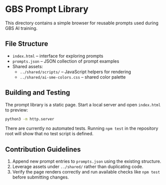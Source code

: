 # GBS Prompt Library

This directory contains a simple browser for reusable prompts used during GBS AI training.

## File Structure
- `index.html` – interface for exploring prompts
- `prompts.json` – JSON collection of prompt examples
- Shared assets:
  - `../shared/scripts/` – JavaScript helpers for rendering
  - `../shared/ai-sme-colors.css` – shared color palette

## Building and Testing
The prompt library is a static page. Start a local server and open `index.html` to preview:

```bash
python3 -m http.server
```

There are currently no automated tests. Running `npm test` in the repository root will show that no test script is defined.

## Contribution Guidelines
1. Append new prompt entries to `prompts.json` using the existing structure.
2. Leverage assets under `../shared/` rather than duplicating code.
3. Verify the page renders correctly and run available checks like `npm test` before submitting changes.

